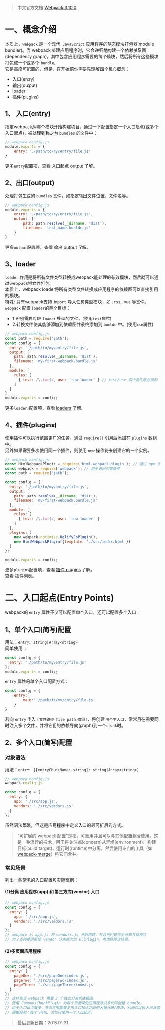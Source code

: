 > 中文官方文档 [Webpack 3.10.0 ](https://doc.webpack-china.org/concepts/)

# 一、概念介绍
本质上，`webpack` 是一个现代` JavaScript` 应用程序的静态模块打包器(module bundler)。当 webpack 处理应用程序时，它会递归地构建一个依赖关系图(dependency graph)，其中包含应用程序需要的每个模块，然后将所有这些模块打包成一个或多个 `bundle`。  
它是高度可配置的，但是，在开始前你需要先理解四个核心概念：    
  * 入口(entry)
  * 输出(output)
  * loader
  * 插件(plugins)

## 1、 入口(entry)
指定webpack从哪个模块开始构建项目，通过一下配置指定一个入口起点(或多个入口起点)，被处理到称之为  `bundles` 的文件中：  
```javascript
// webpack.config.js
module.exports = {
    entry: './path/to/my/entry/file.js'
}
```
更多`entry`配置项，查看 [入口起点 output](https://doc.webpack-china.org/concepts/entry-points) 了解。  

## 2、出口(output)
处理打包生成的 `bundles` 文件，如指定输出文件位置，文件名等。  
```javascript
// webpack.config.js
module.exports = {
    entry: './path/to/my/entry/file.js',
    output: {
        path: path.resolve(__dirname, 'dist'),
        filename: 'test_name.bunlde.js'
    }
}
```
更多`output`配置项，查看 [输出 output](https://doc.webpack-china.org/configuration/output) 了解。  

## 3、loader
`loader` 作用是将所有文件类型转换成webpack能处理的有效模块，然后就可以通过webpack将文件打包。  
本质上，webpack loader将所有类型文件转换成应用程序的依赖图可以直接引用的模块。  
特殊: 只有webpack支持 `import` 导入任何类型模块，如 `.css`,`.vue` 等文件。  
`webpack` 配置 `loader`的两个目标：  
  * 1.识别需要对应 `loader` 处理的文件。(使用`test`属性)  
  * 2.转换文件使其能够添加到依赖图并最终添加到 `bunlde` 中。(使用`use`属性)

```javascript
// webpack.config.js
const path = require('path');
const config = {
  entry: './path/to/my/entry/file.js',
  output: {
    path: path.resolve(__dirname, 'dist'),
    filename: 'my-first-webpack.bundle.js'
  },
  module: {
    rules: [
      { test: /\.txt$/, use: 'raw-loader' } // test/use 两个属性是必须的
    ]
  }
}
module.exports = config;
```
更多`loaders`配置项，查看 [loaders](https://doc.webpack-china.org/concepts/loaders) 了解。  

## 4、插件(plugins)
使用插件可以执行范围更广的任务。通过 `require()` 引用后添加在 `plugins` 数组中。  
另外如果需要多次使用同一个插件，则使用 `new` 操作符来创建它的一个实例。  
```javascript
// webpack.config.js
const HtmlWebpackPlugin = require('html-webpack-plugin'); // 通过 npm 安装
const webpack = require('webpack'); // 用于访问内置插件
const path = require('path');

const config = {
  entry: './path/to/my/entry/file.js',
  output: {
    path: path.resolve(__dirname, 'dist'),
    filename: 'my-first-webpack.bundle.js'
  },
  module: {
    rules: [
      { test: /\.txt$/, use: 'raw-loader' }
    ]
  },
  plugins: [
    new webpack.optimize.UglifyJsPlugin(),
    new HtmlWebpackPlugin({template: './src/index.html'})
  ]
};

module.exports = config;
```
更多`plugins`配置项，查看 [插件 plugins](https://doc.webpack-china.org/concepts/plugins) 了解。    
查看 [插件列表](https://doc.webpack-china.org/plugins)。    


# 二、入口起点(Entry Points)
webpack的 `entry` 属性不仅可以配置单个入口，还可以配置多个入口：

## 1、单个入口(简写)配置
用法：`entry: string|Array<string>`  
简单使用 ：  
```javascript
const config = {
  entry: './path/to/my/entry/file.js'  
};
module.exports = config;
```
`entry` 属性的单个入口配置方式：   
```javascript
const config = {
    entry:{
        main:'./path/to/my/entry/file.js'
    }
}
```
若向 `entry` 传入 `[文件路径(file path)数组]`，将创建 `多个主入口`，常常用在需要同时注入多个文件，并将它们的依赖导向(graph)到一个`chunk`时。  

## 2、多个入口(简写)配置
### 对象语法
用法：`entry: {[entryChunkName: string]: string|Array<string>}`  
```javascript
// webpack.config.js
webpack.config.js

const config = {
  entry: {
    app: './src/app.js',
    vendors: './src/vendors.js'
  }
};
```
虽然语法繁琐，但这是应用程序中定义入口的最可扩展的方式。   
>“可扩展的 webpack 配置”是指，可重用并且可以与其他配置组合使用。这是一种流行的技术，用于将关注点(concern)从环境(environment)、构建目标(build target)、运行时(runtime)中分离。然后使用专门的工具（如 [webpack-merge](https://github.com/survivejs/webpack-merge)）将它们合并。   

### 常见场景
列出一些常见的入口配置和实际案例：  
#### (1)分离 应用程序(app) 和 第三方库(vendor) 入口
```javascript
// webpack.config.js
const config = {
  entry: {
    app: './src/app.js',
    vendors: './src/vendors.js'
  }
};
// webpack 从 app.js 和 vendors.js 开始构建，并且他们是完全分离互相独立
// 为了支持提供更佳 vendor 分离能力的 DllPlugin，考虑移除该场景。
```

#### (2)多页面应用程序
```javascript
// webpack.config.js
const config = {
  entry: {
    pageOne: './src/pageOne/index.js',
    pageTwo: './src/pageTwo/index.js',
    pageThree: './src/pageThree/index.js'
  }
};
// 这样告诉 webpack 需要 3 个独立分离的依赖图
// 使用 CommonsChunkPlugin 为每个页面间的应用程序共享代码创建 bundle。
// 由于入口起点增多，多页应用能够复用入口起点之间的大量代码/模块，从而可以极大地从这些技术中受益。
// 根据经验：每个 HTML 文档只使用一个入口起点。 
```



> 最后更新日期：2018.01.31